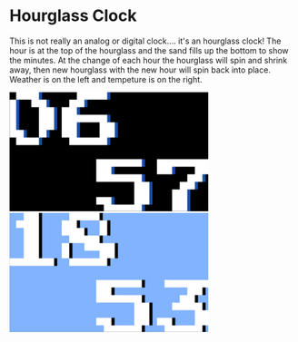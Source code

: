 # Hourglass Clock

This is not really an analog or digital clock.... it's an hourglass clock!
The hour is at the top of the hourglass and the sand fills up the bottom to show the minutes. At the change of each hour the hourglass will spin and shrink away, then new hourglass with the new hour will spin back into place.
Weather is on the left and tempeture is on the right.

<img src='digital_dark.png' width='350'>

<img src='digital_light.png' width='350'>
